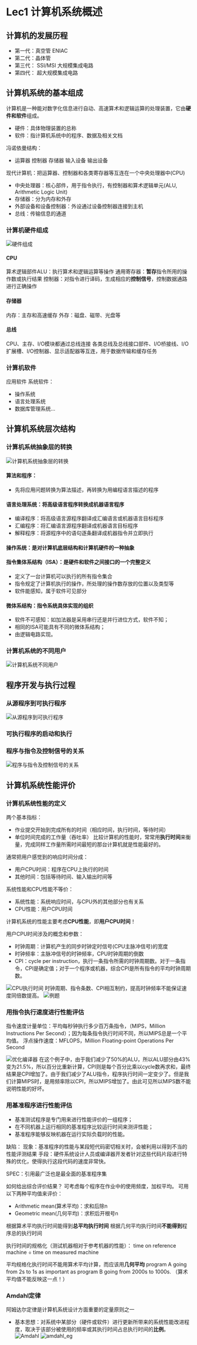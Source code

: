 # Lec1 计算机系统概述
## 计算机的发展历程
- 第一代：真空管 ENIAC
- 第二代：晶体管
- 第三代： SSI/MSI 大规模集成电路
- 第四代： 超大规模集成电路

## 计算机系统的基本组成
计算机是一种能对数字化信息进行自动、高速算术和逻辑运算的处理装置，它由**硬件和软件**组成。
- 硬件：具体物理装置的总称
- 软件：指计算机系统中的程序、数据及相关文档

冯诺依曼结构：
- 运算器 控制器 存储器 输入设备 输出设备

现代计算机：把运算器、控制器和各类寄存器等互连在一个中央处理器中(CPU)
- 中央处理器：核心部件，用于指令执行，有控制器和算术逻辑单元(ALU, Arithmetic Logic Unit)
- 存储器：分为内存和外存
- 外部设备和设备控制器：外设通过设备控制器连接到主机
- 总线：传输信息的通道

### 计算机硬件组成
![硬件组成](image/lec1/hardware.png)
#### CPU
算术逻辑部件ALU：执行算术和逻辑运算等操作
通用寄存器：**暂存**指令所用的操作数或执行结果
控制器：对指令进行译码，生成相应的**控制信号**，控制数据通路进行正确操作

#### 存储器
内存：主存和高速缓存
外存：磁盘、磁带、光盘等

#### 总线
CPU、主存、I/O模块都通过总线连接
各类总线及总线接口部件、I/O桥接线、I/O扩展槽、I/O控制器、显示适配器等互连，用于数据传输和缓存任务

### 计算机软件
应用软件
系统软件：
- 操作系统
- 语言处理系统
- 数据库管理系统...

## 计算机系统层次结构
### 计算机系统抽象层的转换
![计算机系统抽象层的转换](image/lec1/标记和转换.png)
#### 算法和程序：
- 先将应用问题转换为算法描述，再转换为用编程语言描述的程序

#### 语言处理系统：将高级语言程序转换成机器语言程序
- 编译程序：将高级语言源程序翻译成汇编语言或机器语言目标程序
- 汇编程序：将汇编语言源程序翻译成机器语言目标程序
- 解释程序：将源程序中的语句逐条翻译成机器指令并立即执行

#### 操作系统：是对计算机底层结构和计算机硬件的一种抽象

#### 指令集体系结构（ISA）：是硬件和软件之间接口的一个完整定义
- 定义了一台计算机可以执行的所有指令集合
- 指令规定了计算机执行的操作，所处理的操作数存放的位置以及类型等
- 软件能感知，属于软件可见部分

#### 微体系结构：指令系统具体实现的组织
- 软件不可感知：如加法器是采用串行还是并行进位方式，软件不知；
- 相同的ISA可能具有不同的微体系结构；
- 由逻辑电路实现。

### 计算机系统的不同用户
![计算机系统不同用户](image/lec1/计算机系统用户.png)

## 程序开发与执行过程
### 从源程序到可执行程序
![从源程序到可执行程序](image/lec1/从源程序到可执行程序.png)

### 可执行程序的启动和执行

### 程序与指令及控制信号的关系
![程序与指令及控制信号的关系](image/lec1/程序与指令及控制信号的关系.png)

## 计算机系统性能评价
### 计算机系统性能的定义
两个基本指标：
- 作业提交开始到完成所有的时间（相应时间，执行时间，等待时间）
- 单位时间完成的工作量（吞吐率）
比较计算机的性能时，常常用**执行时间**来衡量，完成同样工作量所需时间最短的那台计算机就是性能最好的。

通常把用户感觉到的响应时间分成：
- 用户CPU时间：程序在CPU上执行的时间
- 其他时间：包括等待时间、输入输出时间等

系统性能和CPU性能不等价：
- 系统性能：系统响应时间，与CPU外的其他部分也有关系
- CPU性能：用户CPU时间

计算机系统的性能主要考虑**CPU性能**，即**用户CPU时间**！

用户CPU时间涉及的概念和参数：
- 时钟周期：计算机产生的同步时钟定时信号(CPU主脉冲信号)的宽度
- 时钟频率：主脉冲信号的时钟频率，CPU时钟周期的倒数
- CPI：cycle per instruction，执行一条指令所需的时钟周期数。对于一条指令，CPI是确定值；对于一个程序或机器，综合CPI是所有指令的平均时钟周期数。

![CPU执行时间](image/lec1/CPU执行时间.png)
时钟周期、指令条数、CPI相互制约，提高时钟频率不能保证速度同倍数提高。
![例题](image/lec1/例题.png)

### 用指令执行速度进行性能评估
指令速度计量单位：平均每秒钟执行多少百万条指令，（MIPS，Million Instructions Per Second）；因为每条指令执行时间不同，所以MIPS总是一个平均值。
浮点操作速度：MFLOPS，Million Floating-point Operations Per Second

![优化编译器](image/lec1/优化编译器.png)
在这个例子中，由于我们减少了50%的ALU，所以ALU部分由43%变为21.5%，所以百分比重新计算，CPI则是每个百分比乘以cycle数再求和，最终结果是CPI增加了。由于我们减少了ALU指令，程序执行时间一定变少了。但是我们计算MIPS时，是用频率除以CPI，所以MIPS增加了。由此可见所以MIPS数不能说明性能的好坏。

### 用基准程序进行性能评估
- 基准测试程序是专门用来进行性能评价的一组程序；
- 在不同机器上运行相同的基准程序比较运行时间来测评性能；
- 基准程序能够反映机器在运行实际负载时的性能。

缺陷：
现象：基准程序的性能与某段短代码密切相关时，会被利用以得到不当的性能评测结果
手段：硬件系统设计人员或编译器开发者针对这些代码片段进行特殊的优化，使得执行这段代码的速度非常快。

SPEC：引用最广泛也是最全面的基准程序集

如何给出综合评价结果？
可考虑每个程序在作业中的使用频度，加权平均。
可用以下两种平均值来评价：
- Arithmetic mean(算术平均)：求和后除n
- Geometric mean(几何平均)：求积后开根号n

根据算术平均执行时间能得到**总平均执行时间**
根据几何平均执行时间**不能得到**程序总的执行时间

执行时间的规格化（测试机器相对于参考机器的性能）：
time on reference machine ÷ time on measured machine 

平均规格化执行时间不能用算术平均计算，而应该用**几何平均**
program A going from 2s to 1s as important as program B going from 2000s to 1000s.  （算术平均值不能反映这一点！）         

### Amdahl定律
阿姆达尔定律是计算机系统设计方面重要的定量原则之一
- 基本思想：对系统中某部分（硬件或软件）进行更新所带来的系统性能改进程度，取决于该部分被使用的频率或其执行时间占总执行时间的**比例**。
![Amdahl](image/lec1/amdahl.png)
![amdahl_eg](image/lec1/amdahl_eg.png)
